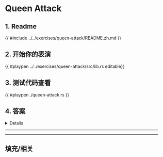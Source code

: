 # Queen Attack
## 1. Readme

 {{ #include ../../exercises/queen-attack/README.zh.md }}

 ## 2. 开始你的表演

 {{ #playpen ../../exercises/queen-attack/src/lib.rs editable}}

 ## 3. 测试代码查看

 {{ #playpen ./queen-attack.rs }}

 ## 4. 答案

 <details>

 {{ #playpen ../../exercises/queen-attack/example.rs }}

 </details>

 ---
 ---

 ## 填充/相关


